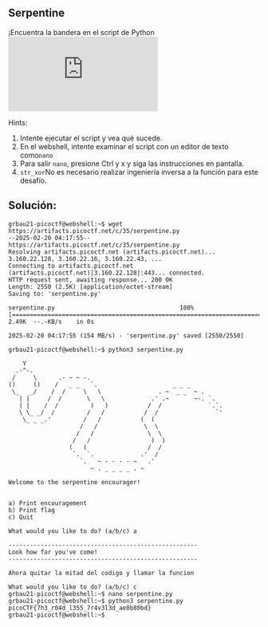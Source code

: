 ## Serpentine
¡Encuentra la bandera en el script de Python![Descargar script de Python](https://artifacts.picoctf.net/c/35/serpentine.py)



Hints:
1. Intente ejecutar el script y vea qué sucede.
2.  En el webshell, intente examinar el script con un editor de texto como`nano`
3. Para salir `nano`, presione Ctrl y x y siga las instrucciones en pantalla.
4. `str_xor`No es necesario realizar ingeniería inversa a la función para este desafío.
## Solución:
```
grbau21-picoctf@webshell:~$ wget https://artifacts.picoctf.net/c/35/serpentine.py
--2025-02-20 04:17:55--  https://artifacts.picoctf.net/c/35/serpentine.py
Resolving artifacts.picoctf.net (artifacts.picoctf.net)... 3.160.22.128, 3.160.22.16, 3.160.22.43, ...
Connecting to artifacts.picoctf.net (artifacts.picoctf.net)|3.160.22.128|:443... connected.
HTTP request sent, awaiting response... 200 OK
Length: 2550 (2.5K) [application/octet-stream]
Saving to: 'serpentine.py'

serpentine.py                                   100%[======================================================================================================>]   2.49K  --.-KB/s    in 0s      

2025-02-20 04:17:55 (154 MB/s) - 'serpentine.py' saved [2550/2550]

grbau21-picoctf@webshell:~$ python3 serpentine.py

    Y
  .-^-.
 /     \      .- ~ ~ -.
()     ()    /   _ _   `.                     _ _ _
 \_   _/    /  /     \   \                . ~  _ _  ~ .
   | |     /  /       \   \             .' .~       ~-. `.
   | |    /  /         )   )           /  /             `.`.
   \ \_ _/  /         /   /           /  /                `'
    \_ _ _.'         /   /           (  (
                    /   /             \  \
                   /   /               \  \
                  /   /                 )  )
                 (   (                 /  /
                  `.  `.             .'  /
                    `.   ~ - - - - ~   .'
                       ~ . _ _ _ _ . ~

Welcome to the serpentine encourager!


a) Print encouragement
b) Print flag
c) Quit

What would you like to do? (a/b/c) a

-----------------------------------------------------
Look how far you've come!
-----------------------------------------------------

Ahora quitar la mitad del codigo y llamar la funcion 

What would you like to do? (a/b/c) c
grbau21-picoctf@webshell:~$ nano serpentine.py
grbau21-picoctf@webshell:~$ python3 serpentine.py
picoCTF{7h3_r04d_l355_7r4v3l3d_ae0b80bd}
grbau21-picoctf@webshell:~$ 


```
